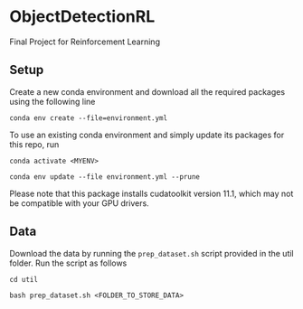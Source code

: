 # ObjectDetectionRL
Final Project for Reinforcement Learning

## Setup

Create a new conda environment and download all the required packages using the following line

`conda env create --file=environment.yml`

To use an existing conda environment and simply update its packages for this repo, run

`conda activate <MYENV>`

`conda env update --file environment.yml --prune`

Please note that this package installs cudatoolkit version 11.1, which may not be compatible with your GPU drivers.

## Data 

Download the data by running the `prep_dataset.sh` script provided
in the util folder. Run the script as follows

`cd util`

`bash prep_dataset.sh <FOLDER_TO_STORE_DATA>`

